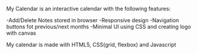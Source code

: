 My Calendar is an interactive calendar with the following features:

-Add/Delete Notes stored in browser
-Responsive design
-Navigation buttons fot previous/next months
-Minimal UI using CSS and creating logo with canvas

My calendar is made with HTML5, CSS(grid, flexbox) and Javascript
